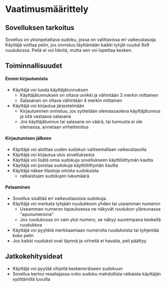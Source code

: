 # Vaatimusmäärittely

## Sovelluksen tarkoitus
Sovellus on yksinpelattava sudoku, jossa on valittavissa eri vaikeustasoja. Käyttäjä voittaa pelin, jos onnistuu täyttämään kaikki tyhjät ruudut 9x9 ruudukossa. Peliä ei voi hävitä, mutta sen voi lopettaa kesken.

## Toiminnallisuudet

#### Ennen kirjautumista
- Käyttäjä voi luoda käyttäjätunnuksen
  - Käyttäjätunnuksen on oltava uniikki ja vähintään 3 merkin mittainen
  - Salasanan on oltava vähintään 4 merkin mittainen
- Käyttäjä voi kirjautua järjestelmään
  - Kirjautuminen onnistuu, jos syötetään olemassaoleva käyttäjätunnus ja sitä vastaava salasana
  - Jos käyttäjätunnus tai salasana on väärä, tai tunnusta ei ole olemassa, annetaan virheilmoitus

#### Kirjautumisen jälkeen
- Käyttäjä voi aloittaa uuden sudokun valitsemallaan vaikeustasolla
- Käyttäjä voi kirjautua ulos sovelluksesta
- Käyttäjä voi lisätä omia sudokuja sovellukseen käyttöliittymän kautta
- Käyttäjä voi poistaa sudokuja käyttöliittymän kautta
- Käyttäjä näkee tilastoja omista sudokuista
  - ratkaistujen sudokujen lukumäärä

#### Pelaaminen
- Sovellus sisältää eri vaikeustasoisia sudokuja.
- Käyttäjä voi merkata tyhjään ruudukkoon yhden tai useamman numeron
  - Useamman numeron tapauksessa ne näkyvät ruudukon yläreunassa "apunumeroina"
  - Jos ruudukossa on vain yksi numero, se näkyy suurempana keskellä ruudukkoa
- Käyttäjä voi pyyhkiä merkkaamiaan numeroita ruudukoista tai tyhjentää koko pelin
- Jos kaikki ruudukot ovat täynnä ja virheitä ei havaita, peli päättyy
          
## Jatkokehitysideat
- Käyttäjä voi pyytää vihjeitä keskeneräiseen sudokuun
- Sovellus kertoo reaaliajassa onko sudoku mahdollista ratkaista käyttäjän syöttämillä luvuilla
